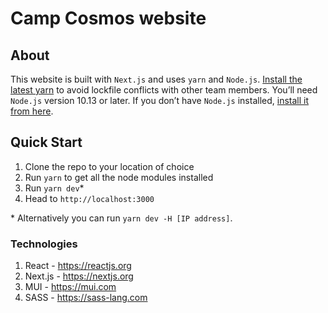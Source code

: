# Camp Cosmos website

## About

This website is built with `Next.js` and uses `yarn` and `Node.js`. [Install the latest yarn](https://yarnpkg.com/en/docs/install) to avoid lockfile conflicts with other team members. You’ll need `Node.js` version 10.13 or later. If you don’t have `Node.js` installed, [install it from here](https://nodejs.org/en/).

## Quick Start

1. Clone the repo to your location of choice
2. Run `yarn` to get all the node modules installed
3. Run `yarn dev`\*
4. Head to `http://localhost:3000`

\* Alternatively you can run `yarn dev -H [IP address]`.

### Technologies

1. React - https://reactjs.org
2. Next.js - https://nextjs.org
3. MUI - https://mui.com
4. SASS - https://sass-lang.com